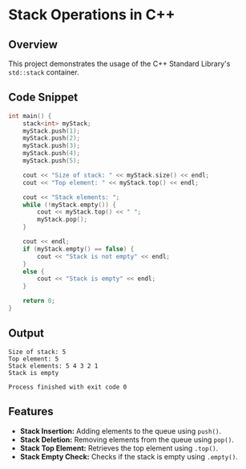 # Stack Operations in C++

## Overview
This project demonstrates the usage of the C++ Standard Library's `std::stack` container.

## Code Snippet
```cpp
int main() {
    stack<int> myStack;
    myStack.push(1);
    myStack.push(2);
    myStack.push(3);
    myStack.push(4);
    myStack.push(5);

    cout << "Size of stack: " << myStack.size() << endl;
    cout << "Top element: " << myStack.top() << endl;

    cout << "Stack elements: ";
    while (!myStack.empty()) {
        cout << myStack.top() << " ";
        myStack.pop();
    }

    cout << endl;
    if (myStack.empty() == false) {
        cout << "Stack is not empty" << endl;
    }
    else {
        cout << "Stack is empty" << endl;
    }

    return 0;
}
```

## Output
```
Size of stack: 5
Top element: 5
Stack elements: 5 4 3 2 1
Stack is empty

Process finished with exit code 0
```

## Features
- **Stack Insertion:** Adding elements to the queue using `push()`.
- **Stack Deletion:** Removing elements from the queue using `pop()`.
- **Stack Top Element:** Retrieves the top element using `.top()`.
- **Stack Empty Check:** Checks if the stack is empty using `.empty()`.
